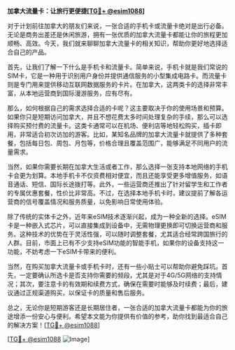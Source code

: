 **加拿大流量卡：让旅行更便捷[[TG💪+ @esim1088](https://t.me/s/esim1088)]**

对于计划前往加拿大的朋友们来说，一张合适的手机卡或流量卡绝对是出行必备。无论是商务出差还是休闲旅游，拥有一张优质的加拿大流量卡都能让你的旅程更加顺畅、高效。今天，我们就来聊聊加拿大流量卡的相关知识，帮助你更好地选择适合自己的产品。

首先，让我们了解一下什么是手机卡和流量卡。简单来说，手机卡就是我们常说的SIM卡，它是一种用于识别用户身份并提供通信服务的小型集成电路卡。而流量卡则是专门用来提供移动互联网数据服务的卡片。在加拿大，这两类卡的选择非常丰富，从本地运营商到国际漫游服务，应有尽有。

那么，如何根据自己的需求选择合适的卡呢？这主要取决于你的使用场景和预算。如果你只是短期访问加拿大，并且不想花费太多时间处理复杂的手续，那么可以选择购买预付费的流量卡。这类卡通常可以在机场、便利店等地轻松购买，插卡即用，非常适合初次访加的游客。比如，某知名品牌的加拿大流量卡就提供了多种套餐，包括每日包、周包、月包等，价格合理且覆盖范围广，能够满足不同用户的流量需求。

当然，如果你需要长期在加拿大生活或者工作，那么选择一张支持本地网络的手机卡会更为划算。本地手机卡不仅资费相对便宜，而且还能享受更多增值服务，如语音通话、短信、国际长途拨打等。此外，一些运营商还推出了针对留学生和工作者的专属优惠套餐，性价比非常高。不过，在选择本地手机卡时，建议提前了解各运营商的信号覆盖情况和服务质量，以免影响日常使用体验。

除了传统的实体卡之外，近年来eSIM技术逐渐兴起，成为一种全新的选择。eSIM卡是一种嵌入式芯片，可以直接集成到设备中，无需物理更换即可切换运营商和服务。这种技术的优势在于灵活性强，可以随时调整套餐，尤其适合经常跨国旅行的人群。目前，市面上已有不少支持eSIM功能的智能手机，如果你的设备支持这一功能，不妨考虑一下eSIM卡带来的便利。

当然，在购买加拿大流量卡或手机卡时，还有一些小贴士可以帮助你避免踩坑。首先，一定要确认所选卡是否支持你需要的频段，尤其是对于4G/5G网络的支持情况；其次，要注意卡的有效期和续费方式，确保在需要时能够及时续费；最后，建议通过正规渠道购买，以保证卡的质量和售后服务。

总之，无论你是短期游客还是长期居住者，一张合适的加拿大流量卡都能为你的旅途增添一份安心与便利。希望本文能为你提供有价值的参考，助你找到最适合自己的解决方案！[[TG💪+ @esim1088](https://t.me/s/esim1088)]

[[TG💪+ @esim1088](https://t.me/s/esim1088) ![Image](https://i.postimg.cc/4NQfJmqS/Snipaste-2025-05-13-00-14-12.png)]
